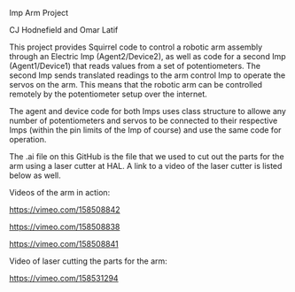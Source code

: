 Imp Arm Project

CJ Hodnefield and Omar Latif

This project provides Squirrel code to control a robotic arm assembly through an Electric Imp (Agent2/Device2), as well as code for a second Imp (Agent1/Device1) that reads values from a set of potentiometers. The second Imp sends translated readings to the arm control Imp to operate the servos on the arm. This means that the robotic arm can be controlled remotely by the potentiometer setup over the internet.

The agent and device code for both Imps uses class structure to allowe any number of potentiometers and servos to be connected to their respective Imps (within the pin limits of the Imp of course) and use the same code for operation.

The .ai file on this GitHub is the file that we used to cut out the parts for the arm using a laser cutter at HAL. A link to a video of the laser cutter is listed below as well.


Videos of the arm in action:

https://vimeo.com/158508842

https://vimeo.com/158508838

https://vimeo.com/158508841


Video of laser cutting the parts for the arm:

https://vimeo.com/158531294